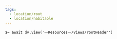 ```yaml
---
tags:
  - location/root
  - location/habitable
---
```


`$= await dv.view('一Resources一/Views/rootHeader')`

